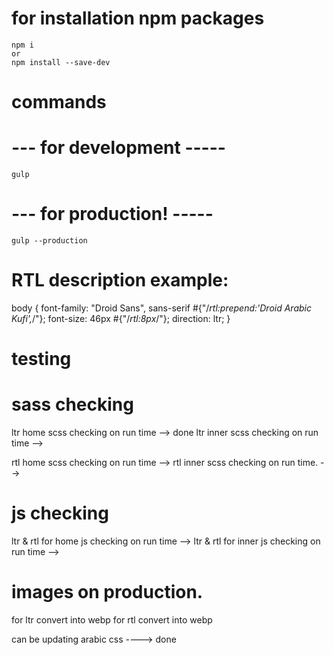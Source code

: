 # 

# for installation npm packages
    npm i
    or
    npm install --save-dev


# commands
# --- for development -----
    gulp

# --- for production! -----
    gulp --production


# RTL description example:
body {
    font-family: "Droid Sans", sans-serif #{"/*rtl:prepend:'Droid Arabic Kufi',*/"};
    font-size: 46px #{"/*rtl:8px*/"};
    direction: ltr;
}


# testing
# sass checking
ltr home scss checking on run time  --> done
ltr inner scss checking on run time --> 

rtl home scss checking on run time --> 
rtl inner scss checking on run time. -->


# js checking
ltr & rtl for home js checking on run time -->
ltr & rtl for inner js checking on run time -->


# images on production.
  for ltr convert into webp
  for rtl convert into webp



can be updating arabic css ----> done